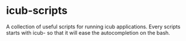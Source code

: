 # icub-scripts

A collection of useful scripts for running icub applications.
Every scripts starts with icub- so that it will ease the autocompletion on the bash.


